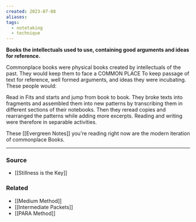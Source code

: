 ```yaml
---
created: 2023-07-08
aliases: 
tags:
  - notetaking
  - technique
---
```

**Books the intellectuals used to use, containing good arguments and ideas for reference.**

Commonplace books were physical books created by intellectuals of the past. They would keep them to face a COMMON PLACE To keep passage of text for reference, well formed arguments, and ideas they were incubating. These people would:

Read in Fits and starts and jump from book to book. They broke texts into fragments and assembled them into new patterns by transcribing them in different sections of their notebooks. Then they reread copies and rearranged the patterns while adding more excerpts. Reading and writing were therefore in separable activities.

These [[Evergreen Notes]] you're reading right now are the modern iteration of commonplace Books.

****
### Source
- [[Stillness is the Key]]

### Related
- [[Medium Method]]
- [[Intermediate Packets]]
- [[PARA Method]]
